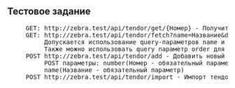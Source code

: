 <h2>Тестовое задание</h2>
<pre>
     GET: http://zebra.test/api/tendor/get/{Номер} - Получить тендор по ноиеру.
     GET: http://zebra.test/api/tendor/fetch?name=Название&date=05.11.2022&order=desc - Получить список всех тендоров.
          Допускается использование query-параметров name и date для фильтрации по названию и дате соответственно.
          Также можно использовать query параметр order для сортировки по дате изменеия. Значения: asc и desc. По умолчанию asc.
     POST http://zebra.test/api/tendor/add - Добавить новый тендор.
          POST параметры: number(Номер - обязательный параметр), status (Статус- имеет варианты 'Открыто', 'Закрыто', 'Отменено' - значение по умолчанию 'Открыто'), 
          name(Название - обязательный параметр)
     POST http://zebra.test/api/tendor/import - Импорт тендоров из CSV файла. Формат файда как test_task_data.csv
</pre>
